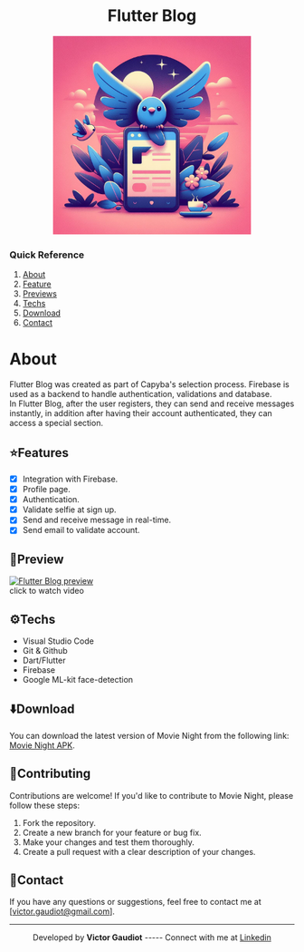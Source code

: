 <h1 align="center"> Flutter Blog </h1>

<div align="center">
    <img src="github/assets/flutterBlog_logo.jpg" width=350/>
</div>

### Quick Reference
1. [About](#about)
2. [Feature](#⭐features)
3. [Previews](#📱preview)
4. [Techs](#⚙️techs)
5. [Download](#⬇️download)
6. [Contact](#📧contact)

# About
Flutter Blog was created as part of Capyba's selection process. Firebase is used as a backend to handle authentication, validations and database.<br>
In Flutter Blog, after the user registers, they can send and receive messages instantly, in addition after having their account authenticated, they can access a special section.

## ⭐Features

- [x] Integration with Firebase.
- [x] Profile page.
- [x] Authentication.
- [x] Validate selfie at sign up.
- [x] Send and receive message in real-time.
- [x] Send email to validate account.

## 📱Preview

[![Flutter Blog preview](https://img.youtube.com/vi/MP4Q3RV0c88/hqdefault.jpg)](https://youtu.be/MP4Q3RV0c88)<br>
click to watch video

## ⚙️Techs
- Visual Studio Code
- Git & Github
- Dart/Flutter
- Firebase
- Google ML-kit face-detection

## ⬇️Download

You can download the latest version of Movie Night from the following link: [Movie Night APK](https://drive.google.com/file/d/139hV5F6nGLd5Pm3YliUDJFuUonoHm_ia/view?usp=sharing).

## 🤝Contributing

Contributions are welcome! If you'd like to contribute to Movie Night, please follow these steps:

1. Fork the repository.
2. Create a new branch for your feature or bug fix.
3. Make your changes and test them thoroughly.
4. Create a pull request with a clear description of your changes.

## 📧Contact

If you have any questions or suggestions, feel free to contact me at [victor.gaudiot@gmail.com].

---

<p align= center>
Developed by <strong>Victor Gaudiot</strong>   -----   Connect with me at <a href="https://www.linkedin.com/in/victor-gaudiot/"target="_blank">Linkedin</a>
</p>